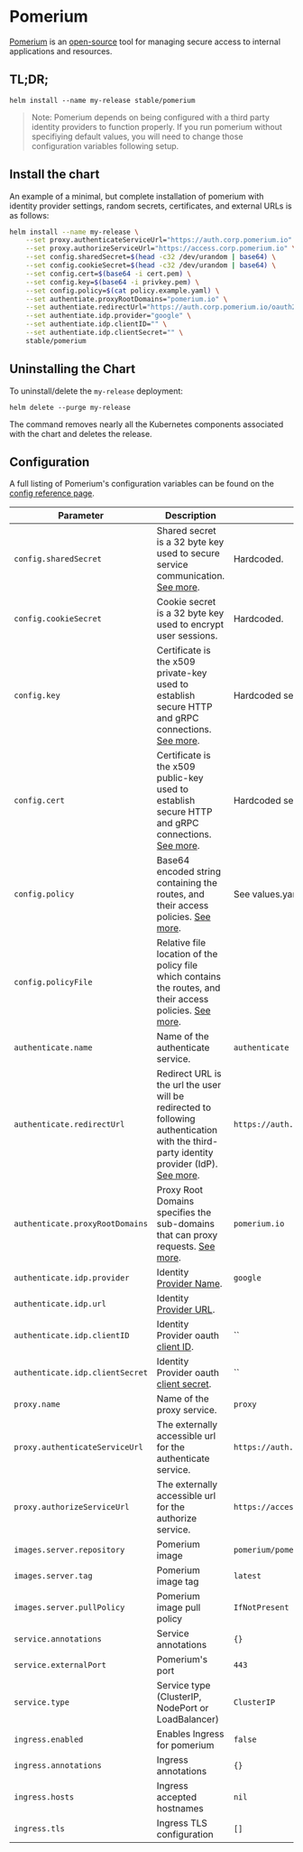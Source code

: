 # Pomerium

[Pomerium](https://pomerium.io) is an [open-source](https://github.com/pomerium/pomerium) tool for managing secure access to internal applications and resources.

## TL;DR;

```console
helm install --name my-release stable/pomerium
```

> Note: Pomerium depends on being configured with a third party identity providers to function properly. If you run pomerium without specifiying default values, you will need to change those configuration variables following setup. 


## Install the chart

An example of a minimal, but complete installation of pomerium with identity provider settings, random secrets, certificates, and external URLs is as follows: 


```sh
helm install --name my-release \
	--set proxy.authenticateServiceUrl="https://auth.corp.pomerium.io" \
	--set proxy.authorizeServiceUrl="https://access.corp.pomerium.io" \
	--set config.sharedSecret=$(head -c32 /dev/urandom | base64) \
	--set config.cookieSecret=$(head -c32 /dev/urandom | base64) \
	--set config.cert=$(base64 -i cert.pem) \
	--set config.key=$(base64 -i privkey.pem) \
	--set config.policy=$(cat policy.example.yaml) \
	--set authentiate.proxyRootDomains="pomerium.io" \
	--set authentiate.redirectUrl="https://auth.corp.pomerium.io/oauth2/callback" \
    --set authentiate.idp.provider="google" \
	--set authentiate.idp.clientID="" \
	--set authentiate.idp.clientSecret="" \
    stable/pomerium
```

## Uninstalling the Chart

To uninstall/delete the `my-release` deployment:

```console
helm delete --purge my-release
```

The command removes nearly all the Kubernetes components associated with the
chart and deletes the release.

## Configuration

A full listing of Pomerium's configuration variables can be found on the [config reference page](https://www.pomerium.io/docs/config-reference.html).

| Parameter                       | Description                                                                                                                                                                                                | Default                                         |
| ------------------------------- | ---------------------------------------------------------------------------------------------------------------------------------------------------------------------------------------------------------- | ----------------------------------------------- |
| `config.sharedSecret`           | Shared secret is a 32 byte key used to secure service communication. [See more](https://www.pomerium.io/docs/config-reference.html#shared-secret).                                                         | Hardcoded.                                      |
| `config.cookieSecret`           | Cookie secret is a 32 byte key used to encrypt user sessions.                                                                                                                                              | Hardcoded.                                      |
| `config.key`                    | Certificate is the x509 private-key used to establish secure HTTP and gRPC connections. [See more](https://www.pomerium.io/docs/config-reference.html#certificate-key).                                    | Hardcoded self-signed cert                      |
| `config.cert`                   | Certificate is the x509 public-key used to establish secure HTTP and gRPC connections. [See more](https://www.pomerium.io/docs/config-reference.html#certificate).                                         | Hardcoded self-signed cert                      |
| `config.policy`                 | Base64 encoded string containing the routes, and their access policies. [See more](https://www.pomerium.io/docs/config-reference.html#policy).                                                             | See values.yaml                                 |
| `config.policyFile`             | Relative file location of the policy file which contains the routes, and their access policies. [See more](https://www.pomerium.io/docs/config-reference.html#policy).                                     |                                                 |
| `authenticate.name`             | Name of the authenticate service.                                                                                                                                                                          | `authenticate`                                  |
| `authenticate.redirectUrl`      | Redirect URL is the url the user will be redirected to following authentication with the third-party identity provider (IdP). [See more](https://www.pomerium.io/docs/config-reference.html#redirect-url). | `https://auth.corp.pomerium.io/oauth2/callback` |
| `authenticate.proxyRootDomains` | Proxy Root Domains specifies the sub-domains that can proxy requests. [See more](https://www.pomerium.io/docs/config-reference.html#proxy-root-domains).                                                   | `pomerium.io`                                   |
| `authenticate.idp.provider`     | Identity [Provider Name](https://www.pomerium.io/docs/config-reference.html#identity-provider-name).                                                                                                       | `google`                                        |
| `authenticate.idp.url`          | Identity [Provider URL](https://www.pomerium.io/docs/config-reference.html#identity-provider-url).                                                                                                         |                                                 |
| `authenticate.idp.clientID`     | Identity Provider oauth [client ID](https://www.pomerium.io/docs/config-reference.html#identity-provider-client-id).                                                                                       | ``                                              |
| `authenticate.idp.clientSecret` | Identity Provider oauth [client secret](https://www.pomerium.io/docs/config-reference.html#identity-provider-client-secret).                                                                               | ``                                              |
| `proxy.name`                    | Name of the proxy service.                                                                                                                                                                                 | `proxy`                                         |
| `proxy.authenticateServiceUrl`  | The externally accessible url for the authenticate service.                                                                                                                                                | `https://auth.corp.pomerium.io`                 |
| `proxy.authorizeServiceUrl`     | The externally accessible url for the authorize service.                                                                                                                                                   | `https://access.corp.pomerium.io`               |
| `images.server.repository`      | Pomerium image                                                                                                                                                                                             | `pomerium/pomerium`                             |
| `images.server.tag`             | Pomerium image tag                                                                                                                                                                                         | `latest`                                        |
| `images.server.pullPolicy`      | Pomerium image pull policy                                                                                                                                                                                 | `IfNotPresent`                                  |
| `service.annotations`           | Service annotations                                                                                                                                                                                        | `{}`                                            |
| `service.externalPort`          | Pomerium's port                                                                                                                                                                                            | `443`                                           |
| `service.type`                  | Service type (ClusterIP, NodePort or LoadBalancer)                                                                                                                                                         | `ClusterIP`                                     |
| `ingress.enabled`               | Enables Ingress for pomerium                                                                                                                                                                               | `false`                                         |
| `ingress.annotations`           | Ingress annotations                                                                                                                                                                                        | `{}`                                            |
| `ingress.hosts`                 | Ingress accepted hostnames                                                                                                                                                                                 | `nil`                                           |
| `ingress.tls`                   | Ingress TLS configuration                                                                                                                                                                                  | `[]`                                            |

